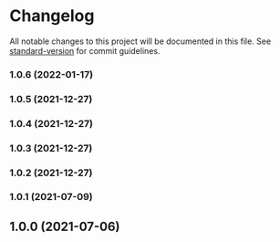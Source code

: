 # Changelog

All notable changes to this project will be documented in this file. See [standard-version](https://github.com/conventional-changelog/standard-version) for commit guidelines.

### 1.0.6 (2022-01-17)

### 1.0.5 (2021-12-27)

### 1.0.4 (2021-12-27)

### 1.0.3 (2021-12-27)

### 1.0.2 (2021-12-27)

### 1.0.1 (2021-07-09)

## 1.0.0 (2021-07-06)
